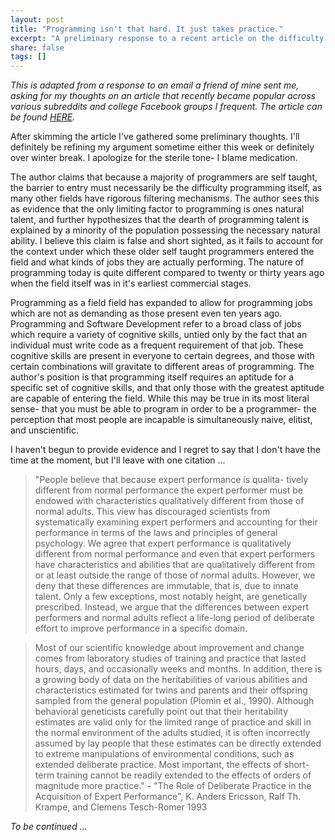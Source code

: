 ```yaml
---
layout: post
title: "Programming isn't that hard. It just takes practice."
excerpt: "A preliminary response to a recent article on the difficulty of learning to program."
share: false
tags: []
---
```


_This is adapted from a response to an email a friend of mine sent me, asking for my thoughts on an article that recently became popular across various subreddits and college Facebook groups I frequent. The article can be found [HERE](http://mikehadlow.blogspot.com/2015/12/learn-to-code-its-harder-than-you-think.html)._


After skimming the article I've gathered some preliminary thoughts. I'll definitely be refining my argument sometime either this week or definitely over winter break. I apologize for the sterile tone- I blame medication.

The author claims that because a majority of programmers are self taught, the barrier to entry must necessarily be the difficulty programming itself, as many other fields have rigorous filtering mechanisms. The author sees this as evidence that the only limiting factor to programming is ones natural talent, and further hypothesizes that the dearth of programming talent is explained by a minority of the population possessing the necessary natural ability. I believe this claim is false and short sighted, as it fails to account for the context under which these older self taught programmers entered the field and what kinds of jobs they are actually performing. The nature of programming today is quite different compared to twenty or thirty years ago when the field itself was in it's earliest commercial stages.

Programming as a field field has expanded to allow for programming jobs which are not as demanding as those present even ten years ago. Programming and Software Development refer to a broad class of jobs which require a variety of cognitive skills, untied only by the fact that an individual must write code as a frequent requirement of that job. These cognitive skills are present in everyone to certain degrees, and those with certain combinations will gravitate to different areas of programming. The author's position is that programming itself requires an aptitude for a specific set of cognitive skills, and that only those with the greatest aptitude are capable of entering the field. While this may be true in its most literal sense- that you must be able to program in order to be a programmer- the perception that most people are incapable is simultaneously naive, elitist, and unscientific.

I haven't begun to provide evidence and I regret to say that I don't have the time at the moment, but I'll leave with one citation ...


>"People believe that because expert performance is qualita- tively different from normal performance the expert performer must be endowed with characteristics qualitatively different from those of normal adults. This view has discouraged scientists from systematically examining expert performers and accounting for their performance in terms of the laws and principles of general psychology. We agree that expert performance is qualitatively different from normal performance and even that expert performers have characteristics and abilities that are qualitatively different from or at least outside the range of those of normal adults. However, we deny that these differences are immutable, that is, due to innate talent. Only a few exceptions, most notably height, are genetically prescribed. Instead, we argue that the differences between expert performers and normal adults reflect a life-long period of deliberate effort to improve performance in a specific domain.

>Most of our scientific knowledge about improvement and change comes from laboratory studies of training and practice that lasted hours, days, and occasionally weeks and months. In addition, there is a growing body of data on the heritabilities of various abilities and characteristics estimated for twins and parents and their offspring sampled from the general population (Plomin et al., 1990). Although behavioral geneticists carefully point out that their heritability estimates are valid only for the limited range of practice and skill in the normal environment of the adults studied, it is often incorrectly assumed by lay people that these estimates can be directly extended to extreme manipulations of environmental conditions, such as extended deliberate practice. Most important, the effects of short-term training cannot be readily extended to the effects of orders of magnitude more practice." - "The Role of Deliberate Practice in the Acquisition of Expert Performance", K. Anders Ericsson, Ralf Th. Krampe, and Clemens Tesch-Romer 1993


_To be continued ..._
